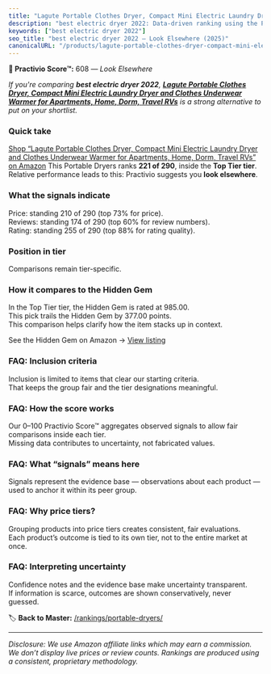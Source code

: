 ```yaml
---
title: "Lagute Portable Clothes Dryer, Compact Mini Electric Laundry Dryer and Clothes Underwear Warmer for Apartments, Home, Dorm, Travel RVs"
description: "best electric dryer 2022: Data-driven ranking using the Practivio Score™. Positioned by quality, value, demand, findability, momentum."
keywords: ["best electric dryer 2022"]
seo_title: "best electric dryer 2022 — Look Elsewhere (2025)"
canonicalURL: "/products/lagute-portable-clothes-dryer-compact-mini-electric-laundry-dryer-and-clothes-underwear-warmer-for-apartments-home-dorm-travel-rvs-B0D2XY1HS8/"
---
```


**🚫 Practivio Score™:** 608 — _Look Elsewhere_


*If you're comparing **best electric dryer 2022**, **[Lagute Portable Clothes Dryer, Compact Mini Electric Laundry Dryer and Clothes Underwear Warmer for Apartments, Home, Dorm, Travel RVs](https://www.amazon.com/dp/B0D2XY1HS8?tag=practivio-20)** is a strong alternative to put on your shortlist.*
### Quick take
[Shop “Lagute Portable Clothes Dryer, Compact Mini Electric Laundry Dryer and Clothes Underwear Warmer for Apartments, Home, Dorm, Travel RVs” on Amazon](https://www.amazon.com/dp/B0D2XY1HS8?tag=practivio-20)
This Portable Dryers ranks **221 of 290**, inside the **Top Tier tier**.  
Relative performance leads to this: Practivio suggests you **look elsewhere**.

### What the signals indicate
Price: standing 210 of 290 (top 73% for price).  
Reviews: standing 174 of 290 (top 60% for review numbers).  
Rating: standing 255 of 290 (top 88% for rating quality).  

### Position in tier
Comparisons remain tier-specific.

### How it compares to the Hidden Gem
In the Top Tier tier, the Hidden Gem is rated at 985.00.  
This pick trails the Hidden Gem by 377.00 points.  
This comparison helps clarify how the item stacks up in context.  

See the Hidden Gem on Amazon → [View listing](https://www.amazon.com/dp/B0799Q45TT?tag=practivio-20)

### FAQ: Inclusion criteria
Inclusion is limited to items that clear our starting criteria.  
That keeps the group fair and the tier designations meaningful.

### FAQ: How the score works
Our 0–100 Practivio Score™ aggregates observed signals to allow fair comparisons inside each tier.  
Missing data contributes to uncertainty, not fabricated values.

### FAQ: What “signals” means here
Signals represent the evidence base — observations about each product — used to anchor it within its peer group.

### FAQ: Why price tiers?
Grouping products into price tiers creates consistent, fair evaluations.  
Each product’s outcome is tied to its own tier, not to the entire market at once.

### FAQ: Interpreting uncertainty
Confidence notes and the evidence base make uncertainty transparent.  
If information is scarce, outcomes are shown conservatively, never guessed.


🏷️ **Back to Master:** [/rankings/portable-dryers/](/rankings/portable-dryers/)

---
_Disclosure: We use Amazon affiliate links which may earn a commission. We don’t display live prices or review counts. Rankings are produced using a consistent, proprietary methodology._
